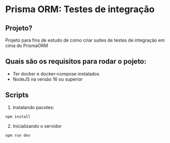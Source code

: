 

# Prisma ORM: Testes de integração

## Projeto?

Projeto para fins de estudo de como criar suites de testes de integração em cima do PrismaORM

## Quais são os requisitos para rodar o pojeto:

- Ter docker e docker-compose instalados
- NodeJS na versão 16 ou superior


## Scripts

1. Instalando pacotes:

```
npm install
```

2. Inicializando o servidor

```
npm run dev
```

